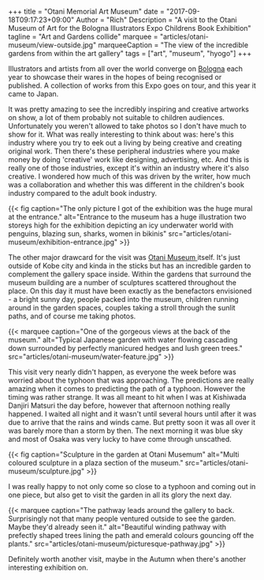 +++
title = "Otani Memorial Art Museum"
date = "2017-09-18T09:17:23+09:00"
Author = "Rich"
Description = "A visit to the Otani Museum of Art for the Bologna Illustrators Expo Childrens Book Exhibition"
tagline = "Art and Gardens collide"
marquee = "articles/otani-museum/view-outside.jpg"
marqueeCaption = "The view of the incredible gardens from within the art gallery"
tags = ["art", "museum", "hyogo"]
+++

Illustrators and artists from all over the world converge on [Bologna]( http://www.bookfair.bolognafiere.it/en/home/878.html ) each year to showcase their wares in the hopes of being recognised or published. A collection of works from this Expo goes on tour, and this year it came to Japan.

It was pretty amazing to see the incredibly inspiring and creative artworks on show, a lot of them probably not suitable to children audiences. Unfortunately you weren't allowed to take photos so I don't have much to show for it. What was really interesting to think about was: here's this industry where you try to eek out a living by being creative and creating original work. Then there's these peripheral industries where you make money by doing 'creative' work like designing, advertising, etc. And this is really one of those industries, except it's within an industry where it's also creative. I wondered how much of this was driven by the writer, how much was a collaboration and whether this was different in the children's book industry compared to the adult book industry.

{{< fig caption="The only picture I got of the exhibition was the huge mural at the entrance." alt="Entrance to the museum has a huge illustration two storeys high for the exhibition depicting an icy underwater world with penguins, blazing sun, sharks, women in bikinis" src="articles/otani-museum/exhibition-entrance.jpg" >}}

The other major drawcard for the visit was [ Otani Museum ]( http://otanimuseum.jp/english.html ) itself. It's just outside of Kobe city and kinda in the sticks but has an incredible garden to complement the gallery space inside. Within the gardens that surround the museum building are a number of sculptures scattered throughout the place. On this day it must have been exactly as the benefactors envisioned - a bright sunny day, people packed into the museum, children running around in the garden spaces, couples taking a stroll through the sunlit paths, and of course me taking photos.

{{< marquee caption="One of the gorgeous views at the back of the museum." alt="Typical Japanese garden with water flowing cascading down surrounded by perfectly manicured hedges and lush green trees." src="articles/otani-museum/water-feature.jpg" >}}

This visit very nearly didn't happen, as everyone the week before was worried about the typhoon that was approaching. The predictions are really amazing when it comes to predicting the path of a typhoon. However the timing was rather strange. It was all meant to hit when I was at Kishiwada Danjiri Matsuri the day before, however that afternoon nothing really happened. I waited all night and it wasn't until several hours until after it was due to arrive that the rains and winds came. But pretty soon it was all over it was barely more than a storm by then. The next morning it was blue sky and most of Osaka was very lucky to have come through unscathed. 

{{< fig caption="Sculpture in the garden at Otani Musemum" alt="Multi coloured sculpture in a plaza section of the museum." src="articles/otani-museum/sculpture.jpg" >}}

I was really happy to not only come so close to a typhoon and coming out in one piece, but also get to visit the garden in all its glory the next day.


{{< marquee caption="The pathway leads around the gallery to back. Surprisingly not that many people ventured outside to see the garden. Maybe they'd already seen it." alt="Beautiful winding pathway with prefectly shaped trees lining the path and emerald colours gouncing off the plants." src="articles/otani-museum/picturesque-pathway.jpg" >}}

Definitely worth another visit, maybe in the Autumn when there's another interesting exhibition on.
